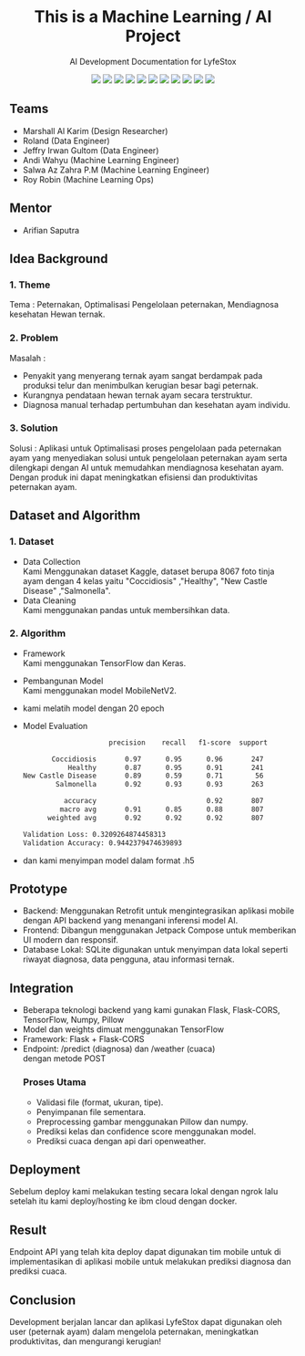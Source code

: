 <h1 align="center">  This is a Machine Learning / AI Project </h1>

<p align="center"> 
AI Development Documentation for LyfeStox
</p>

<div align="center">
    <!-- Your badges here -->
    <img src="https://img.shields.io/badge/python-3670A0?style=for-the-badge&logo=python&logoColor=ffdd54">
    <img src="https://img.shields.io/badge/jupyter-%23FA0F00.svg?style=for-the-badge&logo=jupyter&logoColor=white">
    <img src="https://img.shields.io/badge/flask-%23000.svg?style=for-the-badge&logo=flask&logoColor=white">
    <img src="https://img.shields.io/badge/TensorFlow-%23FF6F00.svg?style=for-the-badge&logo=TensorFlow&logoColor=white">
    <img src="https://img.shields.io/badge/Keras-%23D00000.svg?style=for-the-badge&logo=Keras&logoColor=white">
    <img src="https://img.shields.io/badge/scikit--learn-%23F7931E.svg?style=for-the-badge&logo=scikit-learn&logoColor=white">
    <img src="https://img.shields.io/badge/pandas-%23150458.svg?style=for-the-badge&logo=pandas&logoColor=white">
    <img src="https://img.shields.io/badge/numpy-%23013243.svg?style=for-the-badge&logo=numpy&logoColor=white">
   <img src="https://img.shields.io/badge/pillow-%23000000.svg?style=for-the-badge&logo=pillow&logoColor=white">
    <img src="https://img.shields.io/badge/kotlin-%230095D5.svg?style=for-the-badge&logo=kotlin&logoColor=white">
    <img src="https://img.shields.io/badge/sqlite-%2307405e.svg?style=for-the-badge&logo=sqlite&logoColor=white">
</div>

## Teams

- Marshall Al Karim (Design Researcher)
- Roland (Data Engineer)
- Jeffry Irwan Gultom (Data Engineer)
- Andi Wahyu (Machine Learning Engineer)
- Salwa Az Zahra P.M (Machine Learning Engineer)
- Roy Robin (Machine Learning Ops)

## Mentor

- Arifian Saputra

## Idea Background

### 1. Theme
Tema : 
Peternakan, Optimalisasi Pengelolaan peternakan, Mendiagnosa kesehatan Hewan           ternak.

### 2. Problem
Masalah : 
- Penyakit yang menyerang ternak ayam sangat berdampak pada produksi telur               dan menimbulkan kerugian besar bagi peternak. 
- Kurangnya pendataan hewan ternak ayam secara terstruktur.
- Diagnosa manual terhadap pertumbuhan dan kesehatan ayam individu.

### 3. Solution
Solusi : 
Aplikasi untuk Optimalisasi proses pengelolaan pada peternakan ayam yang               menyediakan solusi untuk pengelolaan peternakan ayam serta dilengkapi dengan           AI untuk memudahkan mendiagnosa kesehatan ayam. Dengan produk ini dapat                meningkatkan efisiensi dan produktivitas peternakan ayam.

## Dataset and Algorithm

### 1. Dataset
- Data Collection <br />
Kami Menggunakan dataset Kaggle, dataset berupa 8067 foto tinja ayam dengan 4 kelas yaitu "Coccidiosis" ,"Healthy", "New Castle Disease" ,"Salmonella".
- Data Cleaning <br />
Kami menggunakan pandas untuk membersihkan data. 


### 2. Algorithm

- Framework <br />
Kami menggunakan TensorFlow dan Keras.

- Pembangunan Model <br />
Kami menggunakan model MobileNetV2.

- kami melatih model dengan 20 epoch

- Model Evaluation <br />
  ```bash
                       precision    recall   f1-score  support

         Coccidiosis       0.97      0.95      0.96       247
             Healthy       0.87      0.95      0.91       241
  New Castle Disease       0.89      0.59      0.71        56
          Salmonella       0.92      0.93      0.93       263

            accuracy                           0.92       807
           macro avg       0.91      0.85      0.88       807
        weighted avg       0.92      0.92      0.92       807
   ```

  ```bash
  Validation Loss: 0.3209264874458313
  Validation Accuracy: 0.9442379474639893
   ```
- dan kami menyimpan model dalam format .h5

## Prototype
- Backend: Menggunakan Retrofit untuk mengintegrasikan aplikasi mobile dengan API backend yang menangani inferensi model AI.
- Frontend: Dibangun menggunakan Jetpack Compose untuk memberikan UI modern dan responsif.
- Database Lokal: SQLite digunakan untuk menyimpan data lokal seperti riwayat diagnosa, data pengguna, atau informasi ternak.

## Integration
- Beberapa teknologi backend yang kami gunakan Flask, Flask-CORS, TensorFlow, Numpy, Pillow
- Model dan weights dimuat menggunakan TensorFlow
- Framework: Flask + Flask-CORS
- Endpoint: /predict (diagnosa) dan /weather (cuaca)   
      dengan metode POST
  ### Proses Utama
  - Validasi file (format, ukuran, tipe).
  - Penyimpanan file sementara.
  - Preprocessing gambar menggunakan Pillow dan numpy.
  - Prediksi kelas dan confidence score menggunakan model.
  - Prediksi cuaca dengan api dari openweather.

## Deployment
Sebelum deploy kami melakukan testing secara lokal dengan ngrok lalu setelah itu kami deploy/hosting ke ibm cloud dengan docker.

## Result
Endpoint API yang telah kita deploy dapat digunakan tim mobile untuk di implementasikan di aplikasi mobile untuk melakukan prediksi diagnosa dan prediksi cuaca.

## Conclusion
Development berjalan lancar dan aplikasi LyfeStox dapat digunakan oleh user (peternak ayam) dalam mengelola peternakan, meningkatkan produktivitas, dan mengurangi kerugian!  

